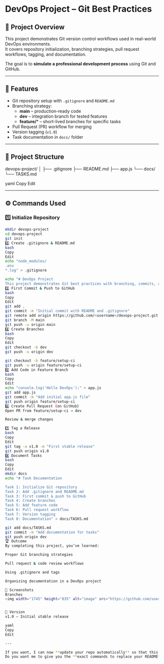 # DevOps Project – Git Best Practices

## 📌 Project Overview
This project demonstrates Git version control workflows used in real-world DevOps environments.  
It covers repository initialization, branching strategies, pull request workflows, tagging, and documentation.  

The goal is to **simulate a professional development process** using Git and GitHub.

---

## 🚀 Features
- Git repository setup with `.gitignore` and `README.md`
- Branching strategy:
  - **main** – production-ready code
  - **dev** – integration branch for tested features
  - **feature/*** – short-lived branches for specific tasks
- Pull Request (PR) workflow for merging
- Version tagging (`v1.0`)
- Task documentation in `docs/` folder

---

## 📂 Project Structure
devops-project/
│
├── .gitignore
├── README.md
├── app.js
└── docs/
└── TASKS.md

yaml
Copy
Edit

---

## ⚙️ Commands Used

### 1️⃣ Initialize Repository
```bash
mkdir devops-project
cd devops-project
git init
2️⃣ Create .gitignore & README.md
bash
Copy
Edit
echo "node_modules/
.env
*.log" > .gitignore

echo "# DevOps Project
This project demonstrates Git best practices with branching, commits, and PRs." > README.md
3️⃣ First Commit & Push to GitHub
bash
Copy
Edit
git add .
git commit -m "Initial commit with README and .gitignore"
git remote add origin https://github.com/<username>/devops-project.git
git branch -M main
git push -u origin main
4️⃣ Create Branches
bash
Copy
Edit
git checkout -b dev
git push -u origin dev

git checkout -b feature/setup-ci
git push -u origin feature/setup-ci
5️⃣ Add Code in Feature Branch
bash
Copy
Edit
echo "console.log('Hello DevOps');" > app.js
git add app.js
git commit -m "Add initial app.js file"
git push origin feature/setup-ci
6️⃣ Create Pull Request (on GitHub)
Open PR from feature/setup-ci → dev

Review & merge changes

7️⃣ Tag a Release
bash
Copy
Edit
git tag -a v1.0 -m "First stable release"
git push origin v1.0
8️⃣ Document Tasks
bash
Copy
Edit
mkdir docs
echo "# Task Documentation

Task 1: Initialize Git repository
Task 2: Add .gitignore and README.md
Task 3: First commit & push to GitHub
Task 4: Create branches
Task 5: Add feature code
Task 6: Pull request workflow
Task 7: Version tagging
Task 8: Documentation" > docs/TASKS.md

git add docs/TASKS.md
git commit -m "Add documentation for tasks"
git push origin dev
🏆 Outcome
By completing this project, you’ve learned:

Proper Git branching strategies

Pull request & code review workflows

Using .gitignore and tags

Organizing documentation in a DevOps project

📸 Screenshots
Branches
<img width="1745" height="835" alt="image" src="https://github.com/user-attachments/assets/cdef6bdb-37e0-4540-899d-d48c58571934" />


🔖 Version
v1.0 – Initial stable release

yaml
Copy
Edit

---

If you want, I can now **update your repo automatically** so that this new README.md is committed and pushed.  
Do you want me to give you the **exact commands to replace your README** with this one?
